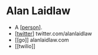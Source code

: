 # Alan Laidlaw

- A [[person]].
- [[twitter]] twitter.com/alanlaidlaw
- [[go]] alanlaidlaw.com
- [[twilio]]


[//begin]: # "Autogenerated link references for markdown compatibility"
[person]: person "Person"
[twitter]: twitter "Twitter"
[//end]: # "Autogenerated link references"